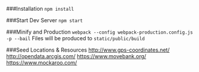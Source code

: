 ###Installation
`npm install`

###Start Dev Server
`npm start`

###Minify and Production
`webpack --config webpack-production.config.js -p --bail`
Files will be produced to `static/public/build`

###Seed Locations & Resources
http://www.gps-coordinates.net/
http://opendata.arcgis.com/
https://www.movebank.org/
https://www.mockaroo.com/
